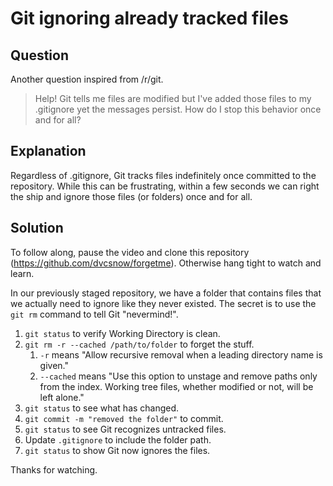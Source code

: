 # Git ignoring already tracked files

## Question
Another question inspired from /r/git.
>Help! Git tells me files are modified but I've added those files to my .gitignore yet the messages persist. How do I stop this behavior once and for all?

## Explanation
Regardless of .gitignore, Git tracks files indefinitely once committed to the repository. While this can be frustrating, within a few seconds we can right the ship and ignore those files (or folders) once and for all.

## Solution
To follow along, pause the video and clone this repository (https://github.com/dvcsnow/forgetme). Otherwise hang tight to watch and learn. 

In our previously staged repository, we have a folder that contains files that we actually need to ignore like they never existed. The secret is to use the `git rm` command to tell Git "nevermind!".

1. `git status` to verify Working Directory is clean.
1. `git rm -r --cached /path/to/folder` to forget the stuff.
   1. `-r` means "Allow recursive removal when a leading directory name is given."
   2. `--cached` means "Use this option to unstage and remove paths only from the index. Working tree files, whether modified or not, will be left alone." 
2. `git status` to see what has changed.
3. `git commit -m "removed the folder"` to commit.
4. `git status` to see Git recognizes untracked files.
5. Update `.gitignore` to include the folder path.
6. `git status` to show Git now ignores the files.

Thanks for watching.